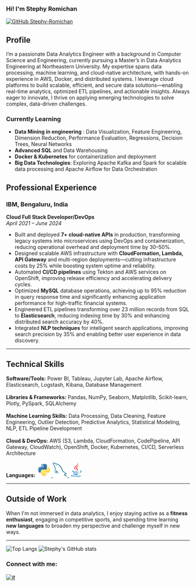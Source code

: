 

### Hi! I'm Stephy Romichan
[![GitHub Stephy-Romichan](https://img.shields.io/github/followers/Stephy-Romichan?label=follow&style=social)](https://github.com/Stephy-Romichan)&nbsp;

## Profile
I’m a passionate Data Analytics Engineer with a background in Computer Science and Engineering, currently pursuing a Master’s in Data Analytics Engineering at Northeastern University. My expertise spans data processing, machine learning, and cloud-native architecture, with hands-on experience in AWS, Docker, and distributed systems. I leverage cloud platforms to build scalable, efficient, and secure data solutions—enabling real-time analytics, optimized ETL pipelines, and actionable insights. Always eager to innovate, I thrive on applying emerging technologies to solve complex, data-driven challenges.

### Currently Learning 
- **Data Mining in engineering** : Data Visualization, Feature Engineering, Dimension Reduction, Performance Evaluation, Regressions, Decision Trees, Neural Networks
- **Advanced SQL** and Data Warehousing
- **Docker & Kubernetes** for containerization and deployment
- **Big Data Technologies**: Exploring Apache Kafka and Spark for scalable data processing and Apache Airflow for Data Orchestration

## Professional Experience

### IBM, Bengaluru, India  
**Cloud Full Stack Developer/DevOps**  
*April 2021 – June 2024*

- Built and deployed **7+ cloud-native APIs** in production, transforming legacy systems into microservices using DevOps and containerization, reducing operational overhead and deployment time by 30–50%.
- Designed scalable AWS infrastructure with **CloudFormation, Lambda, API Gateway** and multi-region deployments—cutting infrastructure costs by 25% while boosting system uptime and reliability.
- Automated **CI/CD pipelines** using Tekton and AWS services on OpenShift, improving release efficiency and accelerating delivery cycles.
- Optimized **MySQL** database operations, achieving up to 95% reduction in query response time and significantly enhancing application performance for high-traffic financial systems.
- Engineered ETL pipelines transforming over 23 million records from SQL to **Elasticsearch**, reducing indexing time by 30% and enhancing distributed search accuracy by 40%.
- Integrated **NLP techniques** for intelligent search applications, improving search precision by 35% and enabling better user experience in data discovery.
---

## Technical Skills 

<b>Software/Tools:</b> Power BI, Tableau, Jupyter Lab, Apache Airflow, Elasticsearch, Logstash, Kibana, Database Management<br>  
<b>Libraries & Frameworks:</b> Pandas, NumPy, Seaborn, Matplotlib, Scikit-learn, Plotly, PySpark, SQLAlchemy<br>  
<b>Machine Learning Skills:</b> Data Processing, Data Cleaning, Feature Engineering, Outlier Detection, Predictive Analytics, Statistical Modeling, NLP, ETL Pipeline Development<br>  
<b>Cloud & DevOps:</b> AWS (S3, Lambda, CloudFormation, CodePipeline, API Gateway, CloudWatch), OpenShift, Docker, Kubernetes, CI/CD, Serverless Architecture<br>  
<b>Languages:</b> 
<a href="https://www.python.org" target="_blank" rel="noreferrer">
  <img src="https://raw.githubusercontent.com/devicons/devicon/master/icons/python/python-original.svg" alt="python" width="40" height="40"/>
</a>
<a href="https://www.w3schools.com/sql/" target="_blank" rel="noreferrer">
  <img src="https://raw.githubusercontent.com/devicons/devicon/master/icons/mysql/mysql-original.svg" alt="sql" width="40" height="40"/>
</a>
<a href="https://www.java.com" target="_blank" rel="noreferrer">
  <img src="https://raw.githubusercontent.com/devicons/devicon/master/icons/java/java-original.svg" alt="java" width="40" height="40"/>
</a>


---

## Outside of Work
When I'm not immersed in data analytics, I enjoy staying active as a **fitness enthusiast**, engaging in competitive sports, and spending time learning **new languages** to broaden my perspective and challenge myself in new ways.

---

![Top Langs](https://github-readme-stats.vercel.app/api/top-langs/?username=Stephy-Romichan&hide=html,css&langs_count=6&theme=radical)
![Stephy's GitHub stats](https://github-readme-stats.vercel.app/api?username=Stephy-Romichan&count_private=true&show_icons=true&theme=radical&hide_rank=false)


<h3 align="left">Connect with me:</h3>
<p align="left">
<a href="https://www.linkedin.com/in/stephy-romichan/" target="blank"><img align="center" src="https://raw.githubusercontent.com/rahuldkjain/github-profile-readme-generator/master/src/images/icons/Social/linked-in-alt.svg" alt="#" height="30" width="40" /></a>
</p>
